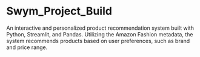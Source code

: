 # Swym_Project_Build
An interactive and personalized product recommendation system built with Python, Streamlit, and Pandas. Utilizing the Amazon Fashion metadata, the system recommends products based on user preferences, such as brand and price range.
